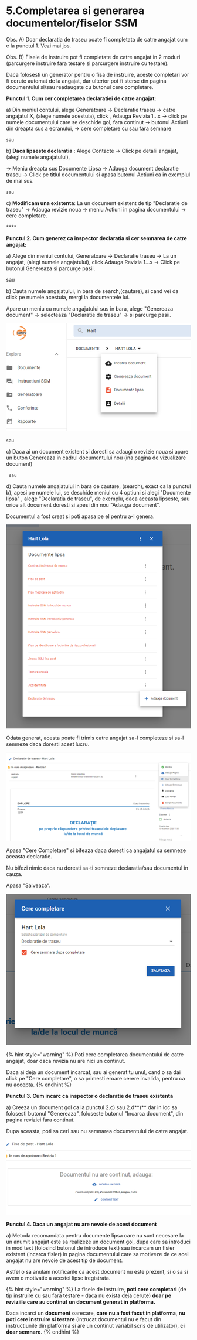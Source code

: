 # 5.Completarea si generarea documentelor/fiselor SSM

 Obs. A\) Doar declaratia de traseu poate fi completata de catre angajat cum e la punctul 1. Vezi mai jos.

 Obs. B\) Fisele de instruire pot fi completate de catre angajat in 2 moduri \(parcurgere instruire fara testare si parcurgere instruire cu testare\). 

Daca folosesti un generator pentru o fisa de instruire, aceste completari vor fi cerute automat de la angajat, dar ulterior pot fi sterse din pagina documentului si/sau readaugate cu butonul cere completare.

**Punctul 1. Cum cer completarea declaratiei de catre angajat:** 

a\) Din meniul contului, alege Generatoare -&gt; Declaratie traseu -&gt; catre angajatul X, \(alege numele acestuia\), click , Adauga Revizia 1...x -&gt;      click pe numele documentului care se deschide gol, fara continut -&gt; butonul Actiuni din dreapta sus a ecranului,  -&gt; cere completare cu sau fara semnare

  
    sau 

  
b\)  **Daca lipseste declaratia** : Alege Contacte -&gt; Click pe detalii angajat, \(alegi numele angajatului\),

 -&gt; Meniu dreapta sus Documente Lipsa -&gt; Adauga document declaratie traseu -&gt; Click pe titlul documentului si apasa butonul Actiuni ca in exemplul de mai sus.

  
    sau

  
c\) **Modificam una existenta**: La un document existent de tip "Declaratie de traseu" -&gt; Adauga revizie noua -&gt; meniu Actiuni in pagina documentului -&gt; cere completare.

\*\*\*\*

**Punctul 2. Cum generez ca inspector declaratia si cer semnarea de catre angajat:**

  
 a\) Alege din meniul contului, Generatoare -&gt; Declaratie traseu -&gt; La un angajat, \(alegi numele angajatului\), click Adauga Revizia 1...x -&gt; Click pe butonul Genereaza si parcurge pasii.

  
   sau

  
b\) Cauta numele angajatului, in bara de search,\(cautare\), si cand vei da click pe numele acestuia, mergi la documentele lui.    

 Apare un meniu cu numele angajatului sus in bara, alege "Genereaza document" -&gt;   selecteaza "Declaratie de traseu" -&gt; si parcurge pasii.

![](../.gitbook/assets/image%20%2861%29.png)

  
    sau 

  
c\)  Daca ai un document existent si doresti sa adaugi o revizie noua si apare un buton Genereaza in cadrul     documentului nou \(ina pagina de vizualizare document\) 

  
     sau

  
d\) Cauta numele angajatului in bara de cautare, \(search\), exact ca la punctul b\), apesi pe numele lui, se deschide meniul cu 4 optiuni si alegi "Documente lipsa" , alege "Declaratia de traseu", de exemplu, daca aceasta lipseste, sau orice alt document doresti si apesi din nou "Adauga document". 

Documentul a fost creat si poti apasa pe el pentru a-l genera. 

![](../.gitbook/assets/image%20%2878%29.png)

Odata generat, acesta poate fi trimis catre angajat sa-l completeze si sa-l semneze daca doresti acest lucru.

![](../.gitbook/assets/image%20%2847%29.png)

Apasa "Cere Completare" si bifeaza daca doresti ca angajatul sa semneze aceasta declaratie. 

Nu bifezi nimic daca nu doresti sa-ti semneze declaratia/sau documentul in cauza. 

Apasa "Salveaza".



![](../.gitbook/assets/image%20%2890%29.png)



{% hint style="warning" %}
  Poti cere completarea documentului de catre angajat, doar daca revizia nu are nici un continut. 

Daca ai deja un document incarcat, sau ai generat tu unul, cand o sa dai click pe "Cere completare",  o sa primesti eroare cerere invalida, pentru ca nu accepta.
{% endhint %}





**Punctul 3. Cum incarc ca inspector o declaratie de traseu existenta**

a\)  Creeza un document gol ca la punctul 2.c\) sau 2.d**\)** dar in loc sa folosesti butonul "Genereaza", foloseste butonul "Incarca document", din pagina reviziei fara continut. 

Dupa aceasta, poti sa ceri sau nu semnarea documentului de catre angajat.  


![](../.gitbook/assets/image%20%2843%29.png)

**Punctul 4. Daca un angajat nu are nevoie de acest document**  

a\) Metoda recomandata pentru documente lipsa care nu sunt necesare la un anumit angajat este sa realizeze un document gol, dupa care sa introduci in mod text  \(folosind butonul de introduce text\) sau incarcam un fisier existent \(incarca fisier\) in pagina documentului care sa motiveze de ce acel angajat nu are nevoie de acest tip de document. 

Astfel o sa anulam notificarile ca acest document nu este prezent, si o sa si avem o motivatie a acestei lipse iregistrata.





{% hint style="warning" %}
La fisele de instruire, **poti cere completari** \(de tip instruire cu sau fara testare - daca nu exista deja cerute\) **doar pe reviziile care au continut un document generat in platforma.** 

Daca incarci un **document** oarecare, **care nu a fost facut in platforma**, **nu poti cere instruire si testare** \(intrucat documentul nu e facut din instructiunile din platforma si are un continut variabil scris de utilizator\), **ci doar semnare**.
{% endhint %}



